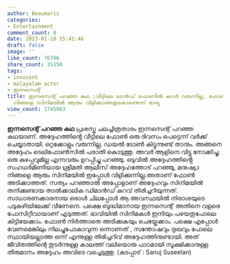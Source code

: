 ```yaml
---
author: Beaumaris
categories:
- Entertainment
comment_count: 0
date: 2023-01-10 15:41:46
draft: false
image: ''
like_count: 76706
share_count: 35150
tags:
- innocent
- malayalam actor
- ഇന്നസെന്റ്
title: ഇന്നസെന്റ് പറഞ്ഞ കഥ ;വീട്ടിലെ ലാൻഡ് ഫോണിൽ കാൾ വരുന്നില്ല, ഫോണിന്റെ കുഴപ്പമല്ല,
  നിങ്ങളെ സിനിമയിൽ ആരും വിളിക്കാത്തതുകൊണ്ടെന്ന് ഭാര്യ
view_count: 1745963
---
```


**ഇന്നസെന്റ് പറഞ്ഞ കഥ** പ്രശസ്ത ചലച്ചിത്രതാരം ഇന്നസെന്റ് പറഞ്ഞ കഥയാണ്. അദ്ദേഹത്തിൻ്റെ വീട്ടിലെ ഫോൺ ഒരു ദിവസം പെട്ടെന്ന് വർക്ക് ചെയ്യാതായി. ഒറ്റക്കോളും വരുന്നില്ല. ഡയൽ ടോൺ കിട്ടുന്നുണ്ട് താനും. അങ്ങനെ അദ്ദേഹം ടെലിഫോൺസിൽ പരാതി കൊടുത്തു. അവർ ആളിനെ വിട്ടു നോക്കിച്ചു. ഒരു കുഴപ്പവുമില്ല എന്നവരും ഉറപ്പിച്ചു പറഞ്ഞു. ഒടുവിൽ അദ്ദേഹത്തിൻ്റെ സഹധർമിണിയായ ശ്രീമതി ആലീസ് അദ്ദേഹത്തോട് പറഞ്ഞു, മനുഷ്യാ നിങ്ങളെ ആരും സിനിമയിൽ ഇപ്പോൾ വിളിക്കുന്നില്ല.അതാണ് ഫോൺ അടിക്കാത്തത്. സത്യം പറഞ്ഞാൽ അപ്പോളാണ് അദ്ദേഹവും സിനിമയിൽ തനിക്കുണ്ടായ താൽക്കാലിക ഡിമാൻഡ് കുറവ് തിരിച്ചറിയുന്നത്. സാധാരണക്കാരനായ ഒരാൾ ചിലപ്പോൾ ആ അവസ്ഥയിൽ നിരാശയുടെ പടുകുഴിയിലേക്ക് വീണേനെ. പക്ഷെ ബുദ്ധിമാനായ ഇന്നസെന്റ് അതിനെ വളരെ പോസിറ്റീവായാണ് എടുത്തത്. ഭാവിയിൽ സിനിമകൾ ഇനിയും പഴയതുപോലെ കിട്ടിയേക്കാം. ഫോൺ നിർത്താതെ അടിക്കുകയും ചെയ്തേക്കാം. പക്ഷെ എപ്പോൾ വേണമെങ്കിലും നിലച്ചുപോകാവുന്ന ഒന്നാണത് , സന്തോഷവും ദുഃഖവും പോലെ സ്ഥായിയല്ലാത്ത ഒന്ന് എന്നുള്ള തിരിച്ചറിവ് അദ്ദേഹത്തിനുണ്ടായി. അത് ജീവിതത്തിന്റെ തുടർന്നുള്ള കാലത്ത് വലിയൊരു പാഠമായി സൂക്ഷിക്കാനുള്ള തീരുമാനം അദ്ദേഹം അവിടെ വച്ചെടുത്തു. (കടപ്പാട് : Sanuj Suseelan)